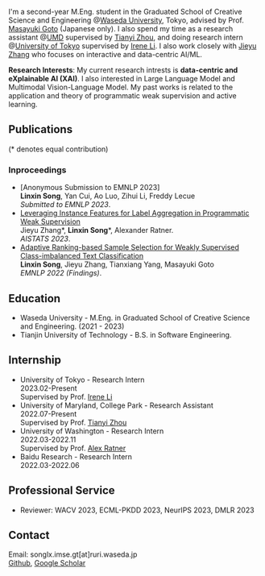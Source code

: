 I'm a second-year M.Eng. student in the Graduated School of Creative Science and Engineering @[Waseda University](https://www.waseda.jp/top/en/), Tokyo, advised by Prof. [Masayuki Goto](http://www.it.mgmt.waseda.ac.jp/) (Japanese only). I also spend my time as a research assistant @[UMD](https://www.umd.edu/) supervised by [Tianyi Zhou](https://tianyizhou.github.io/), and doing research intern @[University of Tokyo](https://www.u-tokyo.ac.jp/en/) supervised by [Irene Li](https://ireneli.eu/). I also work closely with [Jieyu Zhang](https://jieyuz2.github.io/) who focuses on interactive and data-centric AI/ML.

**Research Interests**: My current research intrests is **data-centric and eXplainable AI (XAI)**. I also interested in Large Language Model and Multimodal Vision-Language Model. My past works is related to the application and theory of programmatic weak supervision and active learning.

## Publications
(\* denotes equal contribution)


### Inproceedings
- [Anonymous Submission to EMNLP 2023]
<br>**Linxin Song**, Yan Cui, Ao Luo, Zihui Li, Freddy Lecue
<br>*Submitted to EMNLP 2023*.
- [Leveraging Instance Features for Label Aggregation in Programmatic Weak Supervision](https://proceedings.mlr.press/v206/zhang23a.html)
<br>Jieyu Zhang\*, **Linxin Song**\*, Alexander Ratner.
<br>*AISTATS 2023*.
- [Adaptive Ranking-based Sample Selection for Weakly Supervised Class-imbalanced Text Classification
](https://aclanthology.org/2022.findings-emnlp.119/)
<br>**Linxin Song**, Jieyu Zhang, Tianxiang Yang, Masayuki Goto
<br>*EMNLP 2022 (Findings)*.


## Education
- Waseda University - M.Eng. in Graduated School of Creative Science and Engineering. (2021 - 2023)
- Tianjin University of Technology - B.S. in Software Engineering.

## Internship
- University of Tokyo - Research Intern
<br> 2023.02-Present
<br> Supervised by Prof. [Irene Li](https://ireneli.eu/)
- University of Maryland, College Park - Research Assistant
<br> 2022.07-Present
<br> Supervised by Prof. [Tianyi Zhou](https://tianyizhou.github.io/)
- University of Washington - Research Intern
<br> 2022.03-2022.11
<br> Supervised by Prof. [Alex Ratner](https://ajratner.github.io/)
- Baidu Research - Research Intern
<br> 2022.03-2022.06


## Professional Service
- Reviewer: WACV 2023, ECML-PKDD 2023, NeurIPS 2023, DMLR 2023

## Contact
Email: songlx.imse.gt\[at\]ruri.waseda.jp
<br>[Github](https://github.com/LinxinS97), [Google Scholar](https://scholar.google.com/citations?user=IjqXzSwAAAAJ)
